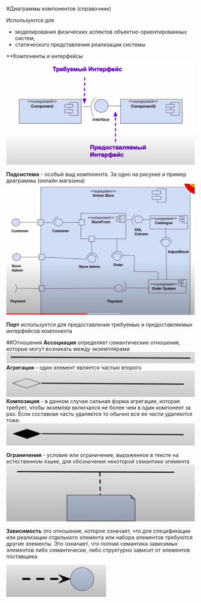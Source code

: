 #Диаграммы компонентов (справочник)

Используются для 
- моделирования физических аспектов объектно-ориентированных систем,
- статического представления реализации системы

**Компоненты и интерфейсы
![](.uml-component-diagramm/1.png)

**Подсистема** - особый выд компонента. За одно на рисунке 
и пример диаграммы (онлайн магазина)
![](.uml-component-diagramm/2.png)

**Порт** используется для предоставления требуемых и предоставляемых 
интерфейсов компонента

##Отношения
**Ассоциация** определяет семантические отношения, которые могут возникать 
между экземплярами
![](.uml-component-diagramm/3.png)
**Агрегация** - один элемент является частью второго
![](.uml-component-diagramm/5.png)
**Композиция** - в данном случае сильная форма агрегации, которая требует, чтобы экземляр
включался не более чем в один компонент за раз. Если составная часть удаляется
 то обычно все ее части удаляются тоже.
![](.uml-component-diagramm/4.png)


**Ограничения** - условие или ограничение, выраженное в тексте на естественном языке, для 
обозначения некоторой семантики элемента
![](.uml-component-diagramm/6.png)

**Зависимость** это отношение, которое означает, что для спецификации или реализации отдельного 
элемента или набора элементов требуются другие элементы. Это означает, что полная семантика
зависимых элементов либо семантически, либо структурно зависит от элементов поставщика.

![](.uml-component-diagramm/7.png)


